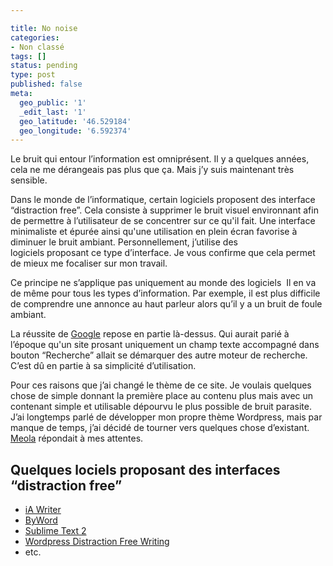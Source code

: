 ```yaml
---

title: No noise
categories:
- Non classé
tags: []
status: pending
type: post
published: false
meta:
  geo_public: '1'
  _edit_last: '1'
  geo_latitude: '46.529184'
  geo_longitude: '6.592374'
---
```

Le bruit qui entour l’information est omniprésent. Il y a quelques années, cela ne me dérangeais pas plus que ça. Mais j’y suis maintenant très sensible.

Dans le monde de l’informatique, certain logiciels proposent des interface “distraction free”. Cela consiste à supprimer le bruit visuel environnant afin de permettre à l’utilisateur de se concentrer sur ce qu'il fait. Une interface minimaliste et épurée ainsi qu'une utilisation en plein écran favorise à diminuer le bruit ambiant.
Personnellement, j’utilise des logiciels proposant ce type d’interface. Je vous confirme que cela permet de mieux me focaliser sur mon travail.

Ce principe ne s’applique pas uniquement au monde des logiciels  Il en va de même pour tous les types d’information. Par exemple, il est plus difficile de comprendre une annonce au haut parleur alors qu’il y a un bruit de foule ambiant.

La réussite de <a title="Google" href="http://www.google.com/">Google</a> repose en partie là-dessus. Qui aurait parié à l’époque qu'un site prosant uniquement un champ texte accompagné dans bouton “Recherche” allait se démarquer des autre moteur de recherche. C’est dû en partie à sa simplicité d’utilisation.

Pour ces raisons que j’ai changé le thème de ce site. Je voulais quelques chose de simple donnant la première place au contenu plus mais avec un contenant simple et utilisable dépourvu le plus possible de bruit parasite.
J’ai longtemps parlé de développer mon propre thème Wordpress, mais par manque de temps, j’ai décidé de tourner vers quelques chose d’existant. <a title="Meaola par elmastudio" href="http://www.elmastudio.de/wordpress-themes/meola/">Meola</a> répondait à mes attentes.
<h2>Quelques lociels proposant des interfaces “distraction free”</h2>
<ul>
	<li><a title="iA Writer" href="http://www.iawriter.com/">iA Writer</a></li>
	<li><a title="ByWord" href="http://bywordapp.com/">ByWord</a></li>
	<li><a title="Sublime Text 2" href="http://www.sublimetext.com/2">Sublime Text 2</a></li>
	<li><a title="Wordpress propose un mode d'écriture sans distraction" href="http://en.support.wordpress.com/distraction-free-writing/">Wordpress Distraction Free Writing</a></li>
	<li>etc.</li>
</ul>
